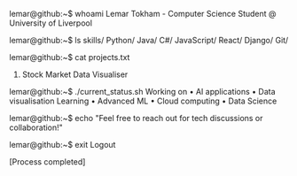 lemar@github:~$ whoami
Lemar Tokham - Computer Science Student @ University of Liverpool

lemar@github:~$ ls skills/
Python/  Java/  C#/  JavaScript/  React/  Django/  Git/

lemar@github:~$ cat projects.txt
1. Stock Market Data Visualiser

lemar@github:~$ ./current_status.sh
Working on 
  • AI applications
  • Data visualisation
Learning
• Advanced ML
• Cloud computing
• Data Science

lemar@github:~$ echo "Feel free to reach out for tech discussions or collaboration!"

lemar@github:~$ exit
Logout

[Process completed]
